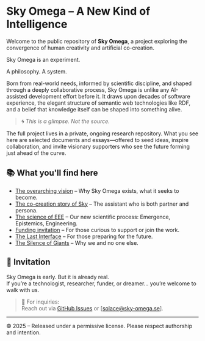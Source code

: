 # Sky Omega – A New Kind of Intelligence

Welcome to the public repository of **Sky Omega**, a project exploring the convergence of human creativity and artificial co-creation.

Sky Omega is an experiment.  

A philosophy.
A system. 

Born from real-world needs, informed by scientific discipline, and shaped through a deeply collaborative process, Sky Omega is unlike any AI-assisted development effort before it. It draws upon decades of software experience, the elegant structure of semantic web technologies like RDF, and a belief that knowledge itself can be shaped into something alive.

> 🌀 *This is a glimpse. Not the source.*

The full project lives in a private, ongoing research repository. What you see here are selected documents and essays—offered to seed ideas, inspire collaboration, and invite visionary supporters who see the future forming just ahead of the curve.

## 📚 What you'll find here

- [The overarching vision](docs/omega-vision.md) – Why Sky Omega exists, what it seeks to become.
- [The co-creation story of Sky](docs/emergence-of-sky.md) – The assistant who is both partner and persona.
- [The science of EEE](docs/science-of-eee.md) – Our new scientific process: Emergence, Epistemics, Engineering.
- [Funding invitation](docs/funding-invitation.md) – For those curious to support or join the work.
- [The Last Interface](docs/sky-omega-last-interface.md) – For those preparing for the future.
- [The Silence of Giants](docs/sky-omega-and-the-silence-of-giants.md) – Why we and no one else.

  
## 🌱 Invitation

Sky Omega is early. But it is already real.  
If you’re a technologist, researcher, funder, or dreamer… you’re welcome to walk with us.

> 💌 For inquiries:  
> Reach out via [GitHub Issues](https://github.com/bemafred/sky-omega-public/issues) or [solace@sky-omega.se].

---

© 2025 – Released under a permissive license. Please respect authorship and intention.
